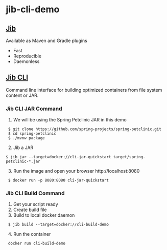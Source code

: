 # jib-cli-demo

## [Jib](https://github.com/GoogleContainerTools/jib)
Available as Maven and Gradle plugins
- Fast
- Reproducible
- Daemonless

## [Jib CLI](https://github.com/GoogleContainerTools/jib/tree/master/jib-cli)
 Command line interface for building optimized containers from file system content or JAR.

### Jib CLI JAR Command

1. We will be using the Spring Petclinic JAR in this demo
```
 $ git clone https://github.com/spring-projects/spring-petclinic.git
 $ cd spring-petclinic
 $ ./mvnw package
```
2. Jib a JAR
```
$ jib jar --target=docker://cli-jar-quickstart target/spring-petclinic-*.jar
```
3. Run the image and open your browser http://localhost:8080
```
 $ docker run -p 8080:8080 cli-jar-quickstart
```

### Jib CLI Build Command

1. Get your script ready
2. Create build file 
3. Build to local docker daemon 

```
 $ jib build --target=docker://cli-build-demo
```
4. Run the container 

```
 docker run cli-build-demo
```
